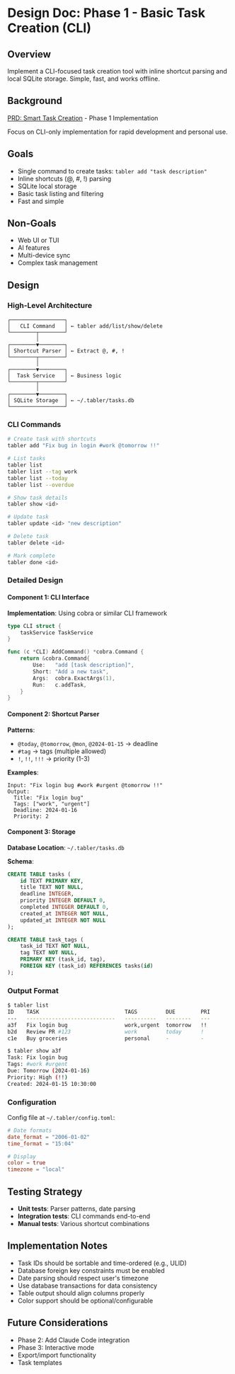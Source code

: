 # Design Doc: Phase 1 - Basic Task Creation (CLI)

## Overview

Implement a CLI-focused task creation tool with inline shortcut parsing and local SQLite storage. Simple, fast, and works offline.

## Background

[PRD: Smart Task Creation](../../prd/smart_task_creation.md) - Phase 1 Implementation

Focus on CLI-only implementation for rapid development and personal use.

## Goals

- Single command to create tasks: `tabler add "task description"`
- Inline shortcuts (@, #, !) parsing
- SQLite local storage
- Basic task listing and filtering
- Fast and simple

## Non-Goals

- Web UI or TUI
- AI features
- Multi-device sync
- Complex task management

## Design

### High-Level Architecture

```
┌─────────────────┐
│   CLI Command   │ ← tabler add/list/show/delete
└────────┬────────┘
         │
┌────────▼────────┐
│ Shortcut Parser │ ← Extract @, #, !
└────────┬────────┘
         │
┌────────▼────────┐
│  Task Service   │ ← Business logic
└────────┬────────┘
         │
┌────────▼────────┐
│ SQLite Storage  │ ← ~/.tabler/tasks.db
└─────────────────┘
```

### CLI Commands

```bash
# Create task with shortcuts
tabler add "Fix bug in login #work @tomorrow !!"

# List tasks
tabler list
tabler list --tag work
tabler list --today
tabler list --overdue

# Show task details
tabler show <id>

# Update task
tabler update <id> "new description"

# Delete task
tabler delete <id>

# Mark complete
tabler done <id>
```

### Detailed Design

#### Component 1: CLI Interface

**Implementation**: Using cobra or similar CLI framework

```go
type CLI struct {
    taskService TaskService
}

func (c *CLI) AddCommand() *cobra.Command {
    return &cobra.Command{
        Use:   "add [task description]",
        Short: "Add a new task",
        Args:  cobra.ExactArgs(1),
        Run:   c.addTask,
    }
}
```

#### Component 2: Shortcut Parser

**Patterns**:

- `@today`, `@tomorrow`, `@mon`, `@2024-01-15` → deadline
- `#tag` → tags (multiple allowed)
- `!`, `!!`, `!!!` → priority (1-3)

**Examples**:

```
Input: "Fix login bug #work #urgent @tomorrow !!"
Output: 
  Title: "Fix login bug"
  Tags: ["work", "urgent"]
  Deadline: 2024-01-16
  Priority: 2
```

#### Component 3: Storage

**Database Location**: `~/.tabler/tasks.db`

**Schema**:

```sql
CREATE TABLE tasks (
    id TEXT PRIMARY KEY,
    title TEXT NOT NULL,
    deadline INTEGER,
    priority INTEGER DEFAULT 0,
    completed INTEGER DEFAULT 0,
    created_at INTEGER NOT NULL,
    updated_at INTEGER NOT NULL
);

CREATE TABLE task_tags (
    task_id TEXT NOT NULL,
    tag TEXT NOT NULL,
    PRIMARY KEY (task_id, tag),
    FOREIGN KEY (task_id) REFERENCES tasks(id)
);
```

### Output Format

```bash
$ tabler list
ID    TASK                           TAGS         DUE        PRI
---   ----------------------------   ----------   --------   ---
a3f   Fix login bug                  work,urgent  tomorrow   !!
b2d   Review PR #123                 work         today      !
c1e   Buy groceries                  personal     -          -

$ tabler show a3f
Task: Fix login bug
Tags: #work #urgent
Due: Tomorrow (2024-01-16)
Priority: High (!!)
Created: 2024-01-15 10:30:00
```

### Configuration

Config file at `~/.tabler/config.toml`:

```toml
# Date formats
date_format = "2006-01-02"
time_format = "15:04"

# Display
color = true
timezone = "local"
```

## Testing Strategy

- **Unit tests**: Parser patterns, date parsing
- **Integration tests**: CLI commands end-to-end
- **Manual tests**: Various shortcut combinations

## Implementation Notes

- Task IDs should be sortable and time-ordered (e.g., ULID)
- Database foreign key constraints must be enabled
- Date parsing should respect user's timezone
- Use database transactions for data consistency
- Table output should align columns properly
- Color support should be optional/configurable

## Future Considerations

- Phase 2: Add Claude Code integration
- Phase 3: Interactive mode
- Export/import functionality
- Task templates
